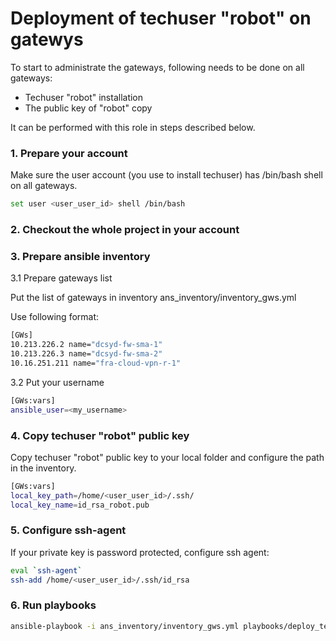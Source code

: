# Deployment of techuser "robot" on gatewys

To start to administrate the gateways, following needs to be done on all gateways:
- Techuser "robot" installation
- The public key of "robot" copy


It can be performed with this role in steps described below. 

### 1. Prepare your account
Make sure the user account (you use to install techuser) has /bin/bash shell on all gateways. 
```bash
set user <user_user_id> shell /bin/bash
```

### 2. Checkout the whole project in your account


### 3. Prepare ansible inventory 

3.1 Prepare gateways list

Put the list of gateways in inventory
ans_inventory/inventory_gws.yml

Use following format:

```bash
[GWs]
10.213.226.2 name="dcsyd-fw-sma-1"
10.213.226.3 name="dcsyd-fw-sma-2"
10.16.251.211 name="fra-cloud-vpn-r-1"
```

3.2 Put your username

```bash
[GWs:vars]
ansible_user=<my_username>
```


### 4. Copy techuser "robot" public key
Copy techuser "robot" public key to your local folder and configure the path in the inventory. 

```bash
[GWs:vars]
local_key_path=/home/<user_user_id>/.ssh/
local_key_name=id_rsa_robot.pub
```

### 5. Configure ssh-agent
If your private key is password protected, configure ssh agent:

```bash
eval `ssh-agent`
ssh-add /home/<user_user_id>/.ssh/id_rsa
```

### 6. Run playbooks

```bash
ansible-playbook -i ans_inventory/inventory_gws.yml playbooks/deploy_techuser.yml
```
